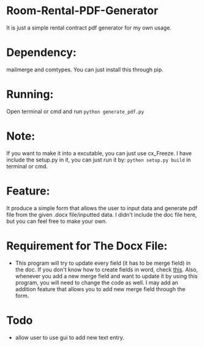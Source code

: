 # Room-Rental-PDF-Generator
It is just a simple rental contract pdf generator for my own usage.

# Dependency: 
mailmerge and comtypes. You can just install this through pip.

# Running: 
Open terminal or cmd and run `python generate_pdf.py`

# Note: 
If you want to make it into a excutable, you can just use cx_Freeze. I have include the setup.py in it, you can just run it by: `python setup.py build` in terminal or cmd.

# Feature: 
It produce a simple form that allows the user to input data and generate pdf file from the given .docx file/inputted data. I didn't include the doc file here, but you can feel free to make your own.

# Requirement for The Docx File:
- This program will try to update every field (it has to be merge field) in the doc. If you don't know how to create fields in word, check [this](https://www.webucator.com/how-to/how-insert-built-fields-microsoft-word.cfm). Also, whenever you add a new merge field and want to update it by using this program, you will need to change the code as well. I may add an addition feature that allows you to add new merge field through the form.

# Todo
- allow user to use gui to add new text entry.
